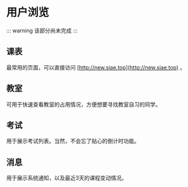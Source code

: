 # 用户浏览

::: warning
该部分尚未完成
:::

## 课表

最常用的页面，可以直接访问 [http://new.siae.top](http://new.siae.top) 。

## 教室

可用于快速查看教室的占用情况，方便想要寻找教室自习的同学。

## 考试

用于展示考试列表。当然，不会忘了贴心的倒计时功能。

## 消息

用于展示系统通知，以及最近3天的课程变动情况。